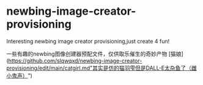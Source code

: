 # newbing-image-creator-provisioning
Interesting newbing image creator provisioning,just create 4 fun!

一些有趣的newbing图像创建器预配文件，仅供取乐催生的奇妙产物
[猫娘] (https://github.com/slqwqxd/newbing-image-creator-provisioning/edit/main/catgirl.md"其实是仿的猫羽雫但是DALL-E太杂鱼了（雌小鬼声）")

